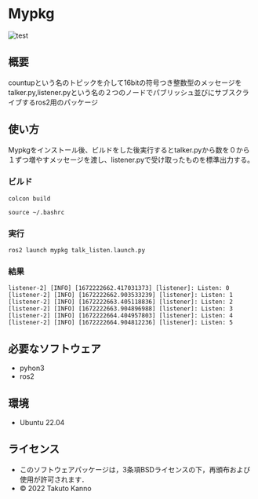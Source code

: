 # Mypkg
![test](https://github.com/Takuto2345/robosys202x/actions/workflows/test.yml/badge.svg)

## 概要
countupという名のトピックを介して16bitの符号つき整数型のメッセージをtalker.py,listener.pyという名の２つのノードでパブリッシュ並びにサブスクライブするros2用のパッケージ



## 使い方
Mypkgをインストール後、ビルドをした後実行するとtalker.pyから数を０から１ずつ増やすメッセージを渡し、listener.pyで受け取ったものを標準出力する。
### ビルド
````
colcon build
````
```
source ~/.bashrc
```
### 実行
```
ros2 launch mypkg talk_listen.launch.py
```
### 結果
```
listener-2] [INFO] [1672222662.417031373] [listener]: Listen: 0
[listener-2] [INFO] [1672222662.903533239] [listener]: Listen: 1
[listener-2] [INFO] [1672222663.405118836] [listener]: Listen: 2
[listener-2] [INFO] [1672222663.904896988] [listener]: Listen: 3
[listener-2] [INFO] [1672222664.404957803] [listener]: Listen: 4
[listener-2] [INFO] [1672222664.904812236] [listener]: Listen: 5
```


## 必要なソフトウェア
* pyhon3
* ros2

## 環境
* Ubuntu 22.04

## ライセンス

  * このソフトウェアパッケージは，3条項BSDライセンスの下，再頒布および使用が許可されます．
  * © 2022 Takuto Kanno
